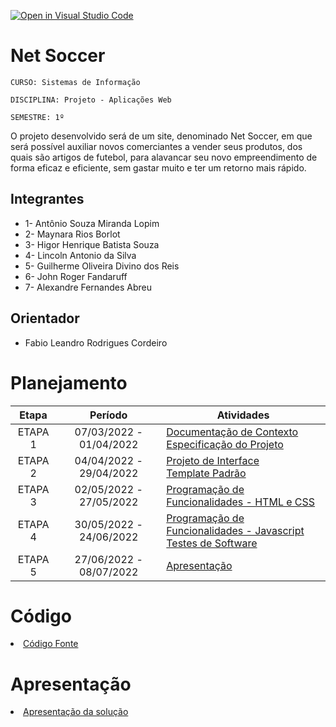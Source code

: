 [![Open in Visual Studio Code](https://classroom.github.com/assets/open-in-vscode-f059dc9a6f8d3a56e377f745f24479a46679e63a5d9fe6f495e02850cd0d8118.svg)](https://classroom.github.com/online_ide?assignment_repo_id=7302182&assignment_repo_type=AssignmentRepo)
# Net Soccer 

`CURSO: Sistemas de Informação`

`DISCIPLINA: Projeto - Aplicações Web`

`SEMESTRE: 1º`

O projeto desenvolvido será de um site, denominado Net Soccer, em que será possível auxiliar novos comerciantes a vender seus produtos, dos quais são artigos de futebol, para alavancar seu novo empreendimento de forma eficaz e eficiente, sem gastar muito e ter um retorno mais rápido.

## Integrantes

* 1- Antônio Souza Miranda Lopim
* 2- Maynara Rios Borlot
* 3- Higor Henrique Batista Souza
* 4- Lincoln Antonio da Silva
* 5- Guilherme Oliveira Divino dos Reis
* 6- John Roger Fandaruff
* 7- Alexandre Fernandes Abreu

## Orientador

* Fabio Leandro Rodrigues Cordeiro

# Planejamento

| Etapa         | Período                   | Atividades |
|  :----:   |  :----:               | ----------- |
| ETAPA 1       | 07/03/2022 - 01/04/2022   |[Documentação de Contexto](docs/context.md) <br> [Especificação do Projeto](docs/especification.md) |
| ETAPA 2       | 04/04/2022 - 29/04/2022   |[Projeto de Interface](docs/interface.md) <br> [Template Padrão](docs/template.md) |
| ETAPA 3       | 02/05/2022 - 27/05/2022   |[Programação de Funcionalidades - HTML e CSS](docs/development.md) |
| ETAPA 4       | 30/05/2022 - 24/06/2022   |[Programação de Funcionalidades - Javascript](docs/development.md) <br> [Testes de Software ](docs/tests.md) |
| ETAPA 5       | 27/06/2022 - 08/07/2022   | [Apresentação](presentation/README.md) |

# Código

<li><a href="src/README.md"> Código Fonte</a></li>

# Apresentação

<li><a href="presentation/README.md"> Apresentação da solução</a></li>
